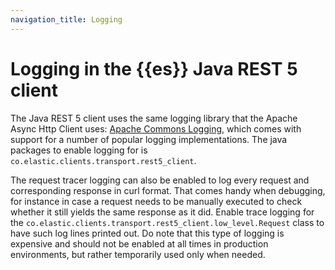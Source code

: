 ```yaml
---
navigation_title: Logging
---
```


# Logging in the {{es}} Java REST 5 client

The Java REST 5 client uses the same logging library that the Apache Async Http Client uses: [Apache Commons Logging](https://commons.apache.org/proper/commons-logging/), which comes with support for a number of popular logging implementations. The java packages to enable logging for is `co.elastic.clients.transport.rest5_client`.

The request tracer logging can also be enabled to log every request and corresponding response in curl format. That comes handy when debugging, for instance in case a request needs to be manually executed to check whether it still yields the same response as it did. Enable trace logging for the `co.elastic.clients.transport.rest5_client.low_level.Request` class to have such log lines printed out. Do note that this type of logging is expensive and should not be enabled at all times in production environments, but rather temporarily used only when needed.




